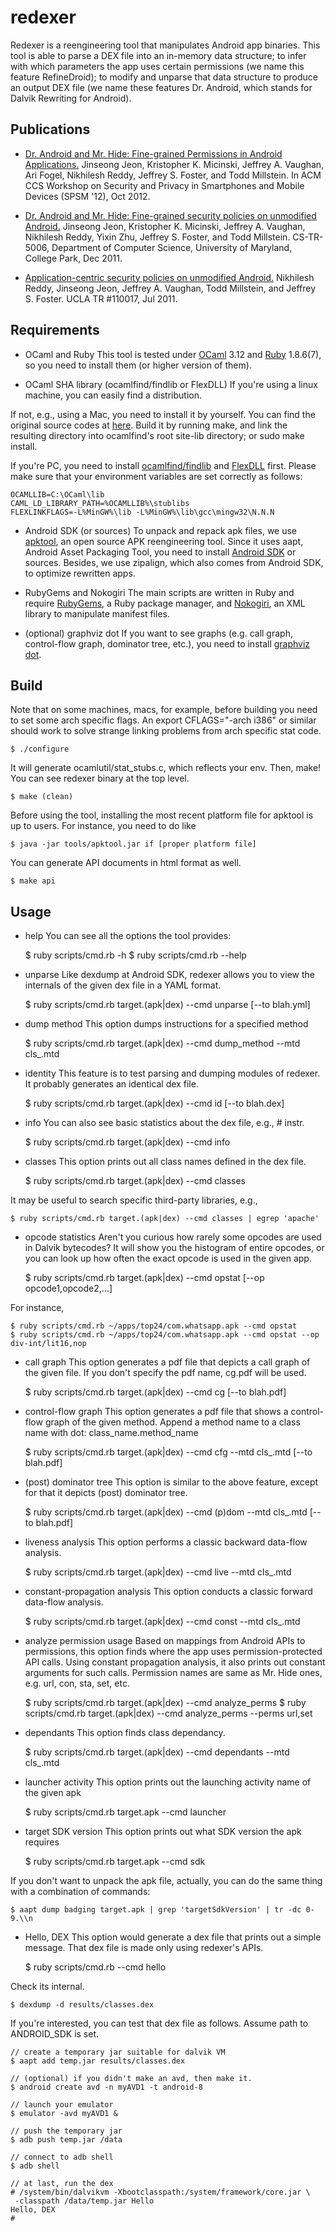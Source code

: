 redexer
=======

Redexer is a reengineering tool that manipulates Android app binaries.
This tool is able to parse a DEX file into an in-memory data structure;
to infer with which parameters the app uses certain permissions
(we name this feature RefineDroid); to modify and unparse that data
structure to produce an output DEX file (we name these features
Dr. Android, which stands for Dalvik Rewriting for Android).

Publications
------------

* [Dr. Android and Mr. Hide: Fine-grained Permissions in Android Applications.][spsm]
  Jinseong Jeon, Kristopher K. Micinski, Jeffrey A. Vaughan, Ari Fogel, Nikhilesh Reddy, Jeffrey S. Foster, and Todd Millstein.
  In ACM CCS Workshop on Security and Privacy in Smartphones and Mobile Devices (SPSM '12), Oct 2012.

* [Dr. Android and Mr. Hide: Fine-grained security policies on unmodified Android.][tr2]
  Jinseong Jeon, Kristopher K. Micinski, Jeffrey A. Vaughan, Nikhilesh Reddy, Yixin Zhu, Jeffrey S. Foster, and Todd Millstein.
  CS-TR-5006, Department of Computer Science, University of Maryland, College Park, Dec 2011.

* [Application-centric security policies on unmodified Android.][tr1]
  Nikhilesh Reddy, Jinseong Jeon, Jeffrey A. Vaughan, Todd Millstein, and Jeffrey S. Foster.
  UCLA TR #110017, Jul 2011.

[spsm]: http://...
[tr2]: http://hdl.handle.net/1903/12852
[tr1]: http://fmdb.cs.ucla.edu/Treports/110017.pdf

Requirements
------------

- OCaml and Ruby
This tool is tested under [OCaml][ml] 3.12 and [Ruby][rb] 1.8.6(7),
so you need to install them (or higher version of them).

- OCaml SHA library (ocamlfind/findlib or FlexDLL)
If you're using a linux machine, you can easily find a distribution.

If not, e.g., using a Mac, you need to install it by yourself.
You can find the original source codes at [here][sha].
Build it by running make, and link the resulting directory into ocamlfind's
root site-lib directory; or sudo make install.

If you're PC, you need to install [ocamlfind/findlib][flib]
and [FlexDLL][fdll] first.  Please make sure that your environment
variables are set correctly as follows:

    OCAMLLIB=C:\OCaml\lib
    CAML_LD_LIBRARY_PATH=%OCAMLLIB%\stublibs
    FLEXLINKFLAGS=-L%MinGW%\lib -L%MinGW%\lib\gcc\mingw32\N.N.N

- Android SDK (or sources)
To unpack and repack apk files, we use [apktool][apk], an open source APK
reengineering tool.  Since it uses aapt, Android Asset Packaging Tool,
you need to install [Android SDK][sdk] or sources.  Besides, we use
zipalign, which also comes from Android SDK, to optimize rewritten apps.

- RubyGems and Nokogiri
The main scripts are written in Ruby and require [RubyGems][gem], a Ruby
package manager, and [Nokogiri][xml], an XML library to manipulate
manifest files.

- (optional) graphviz dot
If you want to see graphs (e.g. call graph, control-flow graph,
dominator tree, etc.), you need to install [graphviz dot][dot].

[ml]: http://caml.inria.fr/ocaml/
[rb]: http://www.ruby-lang.org/
[sha]: https://github.com/vincenthz/ocaml-sha/
[fdll]: http://alain.frisch.fr/flexdll.html
[flib]: http://projects.camlcity.org/projects/findlib.html/
[apk]: http://code.google.com/p/android-apktool/
[sdk]: http://developer.android.com/sdk/index.html
[gem]: http://rubygems.org/
[xml]: http://nokogiri.org/
[dot]: http://www.graphviz.org/

Build
-----

Note that on some machines, macs, for example, before building you
need to set some arch specific flags.  An export CFLAGS="-arch i386"
or similar should work to solve strange linking problems from arch
specific stat code.

    $ ./configure

It will generate ocamlutil/stat_stubs.c, which reflects your env.
Then, make!  You can see redexer binary at the top level.

    $ make (clean)

Before using the tool, installing the most recent platform file
for apktool is up to users.  For instance, you need to do like

    $ java -jar tools/apktool.jar if [proper platform file]

You can generate API documents in html format as well.

    $ make api

Usage
-----

- help
You can see all the options the tool provides:

    $ ruby scripts/cmd.rb -h
    $ ruby scripts/cmd.rb --help

- unparse
Like dexdump at Android SDK, redexer allows you to view the internals
of the given dex file in a YAML format.

    $ ruby scripts/cmd.rb target.(apk|dex) --cmd unparse [--to blah.yml]

- dump method
This option dumps instructions for a specified method

    $ ruby scripts/cmd.rb target.(apk|dex) --cmd dump_method --mtd cls_.mtd

- identity
This feature is to test parsing and dumping modules of redexer.
It probably generates an identical dex file.

    $ ruby scripts/cmd.rb target.(apk|dex) --cmd id [--to blah.dex]

- info
You can also see basic statistics about the dex file, e.g., # instr.

    $ ruby scripts/cmd.rb target.(apk|dex) --cmd info

- classes
This option prints out all class names defined in the dex file.

    $ ruby scripts/cmd.rb target.(apk|dex) --cmd classes

It may be useful to search specific third-party libraries, e.g.,

    $ ruby scripts/cmd.rb target.(apk|dex) --cmd classes | egrep 'apache'

- opcode statistics
Aren't you curious how rarely some opcodes are used in Dalvik bytecodes?
It will show you the histogram of entire opcodes, or you can look up
how often the exact opcode is used in the given app.

    $ ruby scripts/cmd.rb target.(apk|dex) --cmd opstat [--op opcode1,opcode2,...]

For instance,

    $ ruby scripts/cmd.rb ~/apps/top24/com.whatsapp.apk --cmd opstat
    $ ruby scripts/cmd.rb ~/apps/top24/com.whatsapp.apk --cmd opstat --op div-int/lit16,nop

- call graph
This option generates a pdf file that depicts a call graph of the given file.
If you don't specify the pdf name, cg.pdf will be used.

    $ ruby scripts/cmd.rb target.(apk|dex) --cmd cg [--to blah.pdf]

- control-flow graph
This option generates a pdf file that shows a control-flow graph of the given
method.  Append a method name to a class name with dot: class_name.method_name

    $ ruby scripts/cmd.rb target.(apk|dex) --cmd cfg --mtd cls_.mtd [--to blah.pdf]

- (post) dominator tree
This option is similar to the above feature, except for that it depicts
(post) dominator tree.

    $ ruby scripts/cmd.rb target.(apk|dex) --cmd (p)dom --mtd cls_.mtd [--to blah.pdf]

- liveness analysis
This option performs a classic backward data-flow analysis.

    $ ruby scripts/cmd.rb target.(apk|dex) --cmd live --mtd cls_.mtd

- constant-propagation analysis
This option conducts a classic forward data-flow analysis.

    $ ruby scripts/cmd.rb target.(apk|dex) --cmd const --mtd cls_.mtd

- analyze permission usage
Based on mappings from Android APIs to permissions, this option finds
where the app uses permission-protected API calls.  Using constant
propagation analysis, it also prints out constant arguments for such calls.
Permission names are same as Mr. Hide ones, e.g. url, con, sta, set, etc.

    $ ruby scripts/cmd.rb target.(apk|dex) --cmd analyze_perms
    $ ruby scripts/cmd.rb target.(apk|dex) --cmd analyze_perms --perms url,set

- dependants
This option finds class dependancy.

    $ ruby scripts/cmd.rb target.(apk|dex) --cmd dependants --mtd cls_.mtd

- launcher activity
This option prints out the launching activity name of the given apk

    $ ruby scripts/cmd.rb target.apk --cmd launcher

- target SDK version
This option prints out what SDK version the apk requires

    $ ruby scripts/cmd.rb target.apk --cmd sdk

If you don't want to unpack the apk file,
actually, you can do the same thing with a combination of commands:

    $ aapt dump badging target.apk | grep 'targetSdkVersion' | tr -dc 0-9.\\n

- Hello, DEX
This option would generate a dex file that prints out a simple message.
That dex file is made only using redexer's APIs.

    $ ruby scripts/cmd.rb --cmd hello

Check its internal.

    $ dexdump -d results/classes.dex

If you're interested, you can test that dex file as follows.
Assume path to ANDROID_SDK is set.

    // create a temporary jar suitable for dalvik VM
    $ aapt add temp.jar results/classes.dex

    // (optional) if you didn't make an avd, then make it.
    $ android create avd -n myAVD1 -t android-8

    // launch your emulator
    $ emulator -avd myAVD1 &

    // push the temporary jar
    $ adb push temp.jar /data

    // connect to adb shell
    $ adb shell

    // at last, run the dex
    # /system/bin/dalvikvm -Xbootclasspath:/system/framework/core.jar \
     -classpath /data/temp.jar Hello
    Hello, DEX
    #

